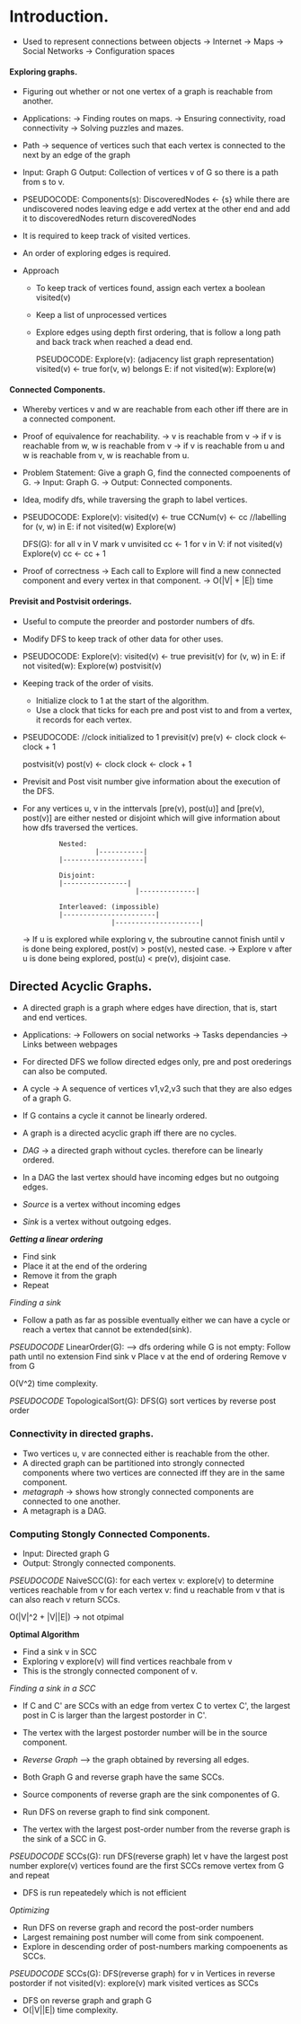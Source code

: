 # Introduction. 
- Used to represent connections between objects
    -> Internet
    -> Maps
    -> Social Networks
    -> Configuration spaces


#### Exploring graphs.
- Figuring out whether or not one vertex of a graph is reachable from another.
- Applications:
    -> Finding routes on maps.
    -> Ensuring connectivity, road connectivity
    -> Solving puzzles and mazes.

- Path -> sequence of vertices such that each vertex is connected to the next by an edge
          of the graph
- Input: Graph G
  Output: Collection of vertices v of G so there is a path from s to v.

- PSEUDOCODE:
    Components(s):
        DiscoveredNodes <- {s}
        while there are undiscovered nodes leaving edge e
            add vertex at the other end and add it to discoveredNodes
        return discoveredNodes

- It is required to keep track of visited vertices.
- An order of exploring edges is required.

- Approach
    - To keep track of vertices found, assign each vertex a boolean visited(v)
    - Keep a list of unprocessed vertices
    - Explore edges using depth first ordering, that is follow a long path and back track when reached a dead end.
        
        PSEUDOCODE:
            Explore(v):  (adjacency list graph representation)
                visited(v) <- true
                for(v, w) belongs E:
                    if not visited(w):
                        Explore(w)

#### Connected Components.
- Whereby vertices v and w are reachable from each other iff there are in a connected 
  component.
- Proof of equivalence for reachability.
    -> v is reachable from v
    -> if v is reachable from w, w is reachable from v
    -> if v is reachable from u and w is reachable from v, w is reachable from u.

- Problem Statement: Give a graph G, find the connected compoenents of G.
    -> Input: Graph G.
    -> Output: Connected components.
- Idea, modify dfs, while traversing the graph to label vertices.

- PSEUDOCODE:
    Explore(v):
        visited(v) <- true
        CCNum(v) <- cc //labelling
        for (v, w) in E:
            if not visited(w)
                Explore(w)

    DFS(G):
        for all v in V mark v unvisited
            cc <- 1
            for v in V:
                if not visited(v)
                    Explore(v)
                    cc <- cc + 1

- Proof of correctness
    -> Each call to Explore will find a new connected component and every vertex 
       in that component.
    -> O(|V| + |E|) time

#### Previsit and Postvisit orderings.
- Useful to compute the preorder and postorder numbers of dfs.
- Modify DFS to keep track of other data for other uses.

- PSEUDOCODE:
    Explore(v):
        visited(v) <- true
        previsit(v)
        for (v, w) in E:
            if not visited(w):
                Explore(w)
        postvisit(v)

- Keeping track of the order of visits.
    * Initialize clock to 1 at the start of the algorithm.
    * Use a clock that ticks for each pre and post vist to and from a vertex, it records
      for each vertex.

- PSEUDOCODE:
    //clock initialized to 1
    previsit(v)
        pre(v) <- clock
        clock <- clock + 1

    postvisit(v)
        post(v) <- clock
        clock <- clock + 1

- Previsit and Post visit number give information about the execution of the DFS.
- For any vertices u, v in the inttervals [pre(v), post(u)] and [pre(v), post(v)] are
  either nested or disjoint which will give information about how dfs traversed the vertices.
                
               Nested:
                        |-----------|
               |--------------------|

               Disjoint:
               |----------------|
                                  |--------------|
                
               Interleaved: (impossible)
               |-----------------------|
                            |---------------------|

    -> If u is explored while exploring v, the subroutine cannot finish until v is done
       being explored, post(v) > post(v), nested case.
    -> Explore v after u is done being explored, post(u) < pre(v), disjoint case.

## Directed Acyclic Graphs.
- A directed graph is a graph where edges have direction, that is, start and end vertices.

- Applications:
    -> Followers on social networks
    -> Tasks dependancies
    -> Links between webpages

- For directed DFS we follow directed edges only, pre and post orederings can also be
  computed.
- A cycle -> A sequence of vertices v1,v2,v3 such that they are also edges of a graph G.
- If G contains a cycle it cannot be linearly ordered.
- A graph is a directed acyclic graph iff there are no cycles.
- *DAG* -> a directed graph without cycles. therefore can be linearly ordered.
- In a DAG the last vertex should have incoming edges but no outgoing edges.
- *Source* is a vertex without incoming edges
- *Sink* is a vertex without outgoing edges.

***Getting a linear ordering***
* Find sink
* Place it at the end of the ordering
* Remove it from the graph
* Repeat

*Finding a sink*
- Follow a path as far as possible eventually either we can have a cycle or reach a vertex
  that cannot be extended(sink).

*PSEUDOCODE*
LinearOrder(G): --> dfs ordering
    while G is not empty:
        Follow path until no extension
        Find sink v
        Place v at the end of ordering
        Remove v from G

O(V^2) time complexity.

*PSEUDOCODE*
TopologicalSort(G):
    DFS(G)
    sort vertices by reverse post order

### Connectivity in directed graphs.
- Two vertices u, v are connected either is reachable from the other.
- A directed graph can be partitioned into strongly connected components where two vertices
  are connected iff they are in the same component.
- *metagraph* -> shows how strongly connected components are connected to one another.
- A metagraph is a DAG.


### Computing Stongly Connected Components.
- Input: Directed graph G
- Output: Strongly connected components.

*PSEUDOCODE*
NaiveSCC(G):
    for each vertex v:
        explore(v) to determine vertices reachable from v
    for each vertex v:
        find u reachable from v that is can also reach v
    return SCCs.

O(|V|^2 + |V||E|) -> not otpimal

**Optimal Algorithm**
- Find a sink v in SCC
- Exploring v explore(v) will find vertices reachbale from v
- This is the strongly connected component of v.

*Finding a sink in a SCC*
- If C and C' are SCCs with an edge from vertex C to vertex C', the largest post in C is
  larger than the largest postorder in C'.
- The vertex with the largest postorder number will be in the source component.

- *Reverse Graph* --> the graph obtained by reversing all edges.
- Both Graph G and reverse graph have the same SCCs.
- Source components of reverse graph are the sink componentes of G.
- Run DFS on reverse graph to find sink component.
- The vertex with the largest post-order number from the reverse graph is the sink of a SCC in G.

*PSEUDOCODE*
SCCs(G):
    run DFS(reverse graph)
    let v have the largest post number
    explore(v)
    vertices found are the first SCCs
    remove vertex from G and repeat

- DFS is run repeatedely which is not efficient

*Optimizing*
- Run DFS on reverse graph and record the post-order numbers
- Largest remaining post number will come from sink compoenent.
- Explore in descending order of post-numbers marking compoenents as SCCs.

*PSEUDOCODE*
SCCs(G):
    DFS(reverse graph)
    for v in Vertices in reverse postorder
        if not visited(v):
            explore(v)
            mark visited vertices as SCCs

- DFS on reverse graph and graph G
- O(|V||E|) time complexity.

























